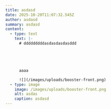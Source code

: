 ```yaml
---
title: asdasd
date: 2025-10-20T11:07:32.545Z
author: asdasd
summary: asdasd
content:
  - type: text
    text: |-
      # d﻿ddddddddasdasdasdasddd 





      a﻿aaa

      ![](/images/uploads/booster-front.png)
  - type: image
    image: /images/uploads/booster-front.png
    alt: asdas
    caption: asdasd
---
```

